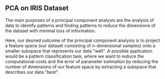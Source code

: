 ## PCA on IRIS Dataset
The main purposes of a principal component analysis are the analysis of data to identify patterns and finding patterns to reduce the dimensions of the dataset with minimal loss of information.

Here, our desired outcome of the principal component analysis is to project a feature space (our dataset consisting of n-dimensional samples) onto a smaller subspace that represents our data "well". A possible application would be a pattern classification task, where we want to reduce the computational costs and the error of parameter estimation by reducing the number of dimensions of our feature space by extracting a subspace that describes our data "best".
